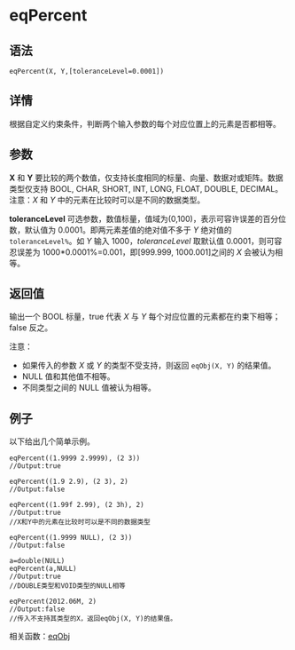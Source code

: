 # eqPercent

## 语法

`eqPercent(X, Y,[toleranceLevel=0.0001])`

## 详情

根据自定义约束条件，判断两个输入参数的每个对应位置上的元素是否都相等。

## 参数

**X** 和 **Y** 要比较的两个数值，仅支持长度相同的标量、向量、数据对或矩阵。数据类型仅支持 BOOL, CHAR, SHORT, INT,
LONG, FLOAT, DOUBLE, DECIMAL。注意：*X* 和 *Y* 中的元素在比较时可以是不同的数据类型。

**toleranceLevel** 可选参数，数值标量，值域为(0,100)，表示可容许误差的百分位数，默认值为 0.0001。即两元素差值的绝对值不多于
*Y* 绝对值的 `toleranceLevel%`。如 *Y* 输入
1000，*toleranceLevel* 取默认值 0.0001，则可容忍误差为 1000\*0.0001%=0.001，即[999.999,
1000.001]之间的 *X* 会被认为相等。

## 返回值

输出一个 BOOL 标量，true 代表 *X* 与 *Y* 每个对应位置的元素都在约束下相等；false 反之。

注意：

* 如果传入的参数 *X* 或 *Y* 的类型不受支持，则返回 `eqObj(X, Y)`
  的结果值。
* NULL 值和其他值不相等。
* 不同类型之间的 NULL 值被认为相等。

## 例子

以下给出几个简单示例。

```
eqPercent((1.9999 2.9999), (2 3))
//Output:true

eqPercent((1.9 2.9), (2 3), 2)
//Output:false

eqPercent((1.99f 2.99), (2 3h), 2)
//Output:true
//X和Y中的元素在比较时可以是不同的数据类型

eqPercent((1.9999 NULL), (2 3))
//Output:false

a=double(NULL)
eqPercent(a,NULL)
//Output:true
//DOUBLE类型和VOID类型的NULL相等

eqPercent(2012.06M, 2)
//Output:false
//传入不支持其类型的X，返回eqObj(X, Y)的结果值。
```

相关函数：[eqObj](eqObj.md)

